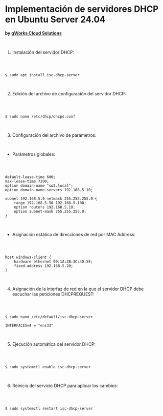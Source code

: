 # Implementación de servidores DHCP en Ubuntu Server 24.04
**by [gWorks Cloud Solutions](https://www.gworks-ec.com)**

<br>

1. Instalación del servidor DHCP:

<br>

```shell

$ sudo apt install isc-dhcp-server

```

<br>

2. Edición del archivo de configuración del servidor DHCP:

<br>

```shell

$ sudo nano /etc/dhcp/dhcpd.conf

```

<br>

3. Configuración del archivo de parámetros:

<br>

- Parámetros globales:

<br>

```shell

default-lease-time 600;
max-lease-time 7200;
option domain-name "so2.local";
option domain-name-servers 192.168.5.10;

subnet 192.168.5.0 netmask 255.255.255.0 {
    range 192.168.5.50 192.168.5.100;
    option routers 192.168.5.10;
    option subnet-mask 255.255.255.0;
}

```

<br>

- Asignación estática de direcciones de red por MAC Address:

<br>

```shell

host windows-client {
    hardware ethernet 00:1A:2B:3C:4D:5E;
    fixed-address 192.168.5.20;
}

```

<br>

4. Asignación de la interfaz de red en la que el servidor DHCP debe escuchar las peticiones DHCPREQUEST:

<br>

```shell

$ sudo nano /etc/default/isc-dhcp-server

INTERFACESv4 = "ens33"

```

<br>

5. Ejecución automática del servidor DHCP:

<br>

```shell

$ sudo systemctl enable isc-dhcp-server

```

<br>

6. Reinicio del servicio DHCP para aplicar los cambios:

<br>

```shell

$ sudo systemctl restart isc-dhcp-server

```
